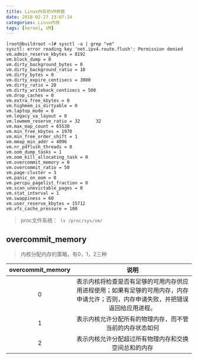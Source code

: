 ```yaml
---
title: Linux内存的VM参数
date: 2018-02-27 23:07:24
categories: Linux内核
tags: [kernel, VM]
---
```


```
[root@buildroot ~]# sysctl -a | grep "vm"
sysctl: error reading key 'net.ipv4.route.flush': Permission denied
vm.admin_reserve_kbytes = 8192
vm.block_dump = 0
vm.dirty_background_bytes = 0
vm.dirty_background_ratio = 10
vm.dirty_bytes = 0
vm.dirty_expire_centisecs = 3000
vm.dirty_ratio = 20
vm.dirty_writeback_centisecs = 500
vm.drop_caches = 0
vm.extra_free_kbytes = 0
vm.highmem_is_dirtyable = 0
vm.laptop_mode = 0
vm.legacy_va_layout = 0
vm.lowmem_reserve_ratio = 32      32
vm.max_map_count = 65530
vm.min_free_kbytes = 1970
vm.min_free_order_shift = 1
vm.mmap_min_addr = 4096
vm.nr_pdflush_threads = 0
vm.oom_dump_tasks = 1
vm.oom_kill_allocating_task = 0
vm.overcommit_memory = 0
vm.overcommit_ratio = 50
vm.page-cluster = 3
vm.panic_on_oom = 0
vm.percpu_pagelist_fraction = 0
vm.scan_unevictable_pages = 0
vm.stat_interval = 1
vm.swappiness = 60
vm.user_reserve_kbytes = 15712
vm.vfs_cache_pressure = 100
```
>proc文件系统：` ls /proc/sys/vm/`

<!--more-->

## overcommit_memory

>内核分配内存的策略，有0，1，2三种

| overcommit_memory |	说明	|
| :---------------: | :-------: |
|          0        | 表示内核将检查是否有足够的可用内存供应用进程使用；如果有足够的可用内存，内存申请允许；否则，内存申请失败，并把错误返回给应用进程。|
|          1        | 表示内核允许分配所有的物理内存，而不管当前的内存状态如何|
|          2        | 表示内核允许分配超过所有物理内存和交换空间总和的内存|





